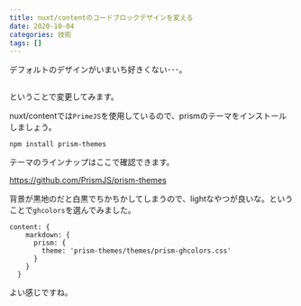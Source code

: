 ```yaml
---
title: nuxt/contentのコードブロックデザインを変える
date: 2020-10-04
categories: 技術
tags: []
---
```


デフォルトのデザインがいまいち好きくない･･･。

<img src="https://firebasestorage.googleapis.com/v0/b/hukurouo.appspot.com/o/image%2Frapture_20201004133104.png?alt=media&token=845a92e8-870d-495c-a2c0-661aecc12bc5" alt="" width="">


ということで変更してみます。

nuxt/contentでは`PrimeJS`を使用しているので、prismのテーマをインストールしましょう。

`npm install prism-themes`

テーマのラインナップはここで確認できます。

https://github.com/PrismJS/prism-themes

背景が黒地のだと白黒でちかちかしてしまうので、lightなやつが良いな。ということで`ghcolors`を選んでみました。

```js[nuxt.config.js]
content: {
    markdown: {
      prism: {
        theme: 'prism-themes/themes/prism-ghcolors.css'
      }
    }
  }
```

よい感じですね。